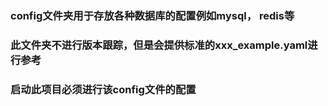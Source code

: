 ### config文件夹用于存放各种数据库的配置例如mysql， redis等
### 此文件夹不进行版本跟踪，但是会提供标准的xxx_example.yaml进行参考
### 启动此项目必须进行该config文件的配置